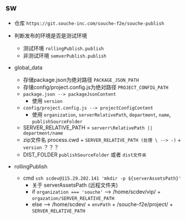 ## sw

- 仓库 `https://git.souche-inc.com/souche-f2e/souche-publish`

- 判断发布的环境是否是测试环境
    - 测试环境 `rollingPublish.publish`
    - 非测试环境 `semverPublish.publish`

- global_data
    - 存储package.json为绝对路径 `PACKAGE_JSON_PATH`
    - 存储config/project.config.js为绝对路径 `PROJECT_CONFIG_PATH`
    - `package.json --> packageJsonContent`
        - 使用 `version`
    - `config/project.config.js --> projectConfigContent`
        - 使用 `organization`, `serverRelativePath`, `department`, `name`, `publishSourceFolder`
    - SERVER_RELATIVE_PATH = `serverr\RelativePath || department/name`
    - zip文件名 process.cwd + `SERVER_RELATIVE_PATH (处理 \ --> -)` + `version`  ？？？
    - DIST_FOLDER `publishSourceFolder` 或者 `dist文件夹`

- rollingPublish
    - cmd `ssh scdev@115.29.202.141 'mkdir -p ${serverAssetsPath}'`
        - 关于 serverAssetsPath (远程文件夹)
        - if `organization === 'souche'` --> /home/scdev/vip/ + `orgazation/SERVER_RELATIVE_PATH`
        - else --> /home/scdev/ + `envPath` + /souche-f2e/project/ + `SERVER_RELATIVE_PATH`